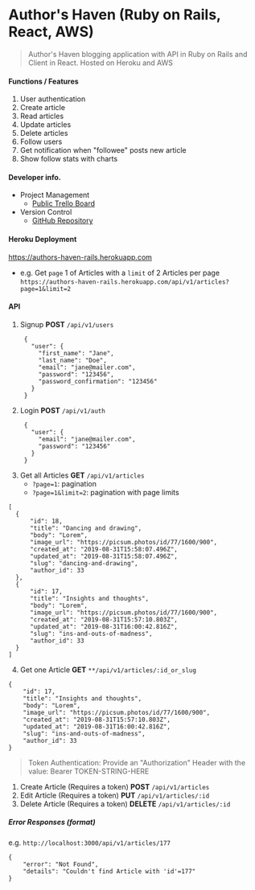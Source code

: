 # Author's Haven (Ruby on Rails, React, AWS)

> Author's Haven blogging application with API in Ruby on Rails and Client in React. Hosted on Heroku and AWS

#### Functions / Features
1. User authentication
2. Create article
3. Read articles
4. Update articles
5. Delete articles
6. Follow users
7. Get notification when "followee" posts new article
8. Show follow stats with charts


#### Developer info.
- Project Management
  - [Public Trello Board](https://trello.com/b/XJ8Pkcqm/authors-haven-ror-react-aws)
- Version Control
  - [GitHub Repository](https://github.com/brucemakallan/Author-s-Haven-in-Ruby-React-AWS)

#### Heroku Deployment
https://authors-haven-rails.herokuapp.com

 - e.g. Get `page` 1 of Articles with a `limit` of 2 Articles per page
`https://authors-haven-rails.herokuapp.com/api/v1/articles?page=1&limit=2`


#### API
1. Signup
   **POST** `/api/v1/users`
   ```
    {
      "user": {
        "first_name": "Jane",
        "last_name": "Doe",
        "email": "jane@mailer.com",
        "password": "123456",
        "password_confirmation": "123456"
      }
    }
   ```
2. Login
   **POST** `/api/v1/auth`
   ```
    {
      "user": {
        "email": "jane@mailer.com",
        "password": "123456"
      }
    }
   ```
3. Get all Articles 
   **GET** `/api/v1/articles`
   - `?page=1`: pagination
   - `?page=1&limit=2`: pagination with page limits
  ```
  [
    {
        "id": 18,
        "title": "Dancing and drawing",
        "body": "Lorem",
        "image_url": "https://picsum.photos/id/77/1600/900",
        "created_at": "2019-08-31T15:58:07.496Z",
        "updated_at": "2019-08-31T15:58:07.496Z",
        "slug": "dancing-and-drawing",
        "author_id": 33
    },
    {
        "id": 17,
        "title": "Insights and thoughts",
        "body": "Lorem",
        "image_url": "https://picsum.photos/id/77/1600/900",
        "created_at": "2019-08-31T15:57:10.803Z",
        "updated_at": "2019-08-31T16:00:42.816Z",
        "slug": "ins-and-outs-of-madness",
        "author_id": 33
    }
]
  ```
4. Get one Article
   **GET** `**/api/v1/articles/:id_or_slug`
  ```
  {
      "id": 17,
      "title": "Insights and thoughts",
      "body": "Lorem",
      "image_url": "https://picsum.photos/id/77/1600/900",
      "created_at": "2019-08-31T15:57:10.803Z",
      "updated_at": "2019-08-31T16:00:42.816Z",
      "slug": "ins-and-outs-of-madness",
      "author_id": 33
  }
  ```

> Token Authentication:
> Provide an "Authorization" Header with the value: Bearer TOKEN-STRING-HERE
1. Create Article (Requires a token)
   **POST** `/api/v1/articles`
2. Edit Article (Requires a token)
   **PUT** `/api/v1/articles/:id`
3. Delete Article (Requires a token)
   **DELETE** `/api/v1/articles/:id`

##### Error Responses (format)
e.g. `http://localhost:3000/api/v1/articles/177`
```
{
    "error": "Not Found",
    "details": "Couldn't find Article with 'id'=177"
}
```

